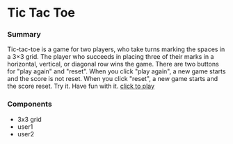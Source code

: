 # Tic Tac Toe

### Summary
Tic-tac-toe is a game for two players, who take turns marking the spaces in a 3×3 grid. The player who succeeds in placing three of their marks in a horizontal, vertical, or diagonal row wins the game. There are two buttons for "play again" and "reset". When you click "play again", a new game starts and the score is not reset. When you click "reset", a new game starts and the score reset. 
Try it. Have fun with it. [click to play](https://lenaone.github.io/)

### Components

- 3x3 grid
- user1
- user2